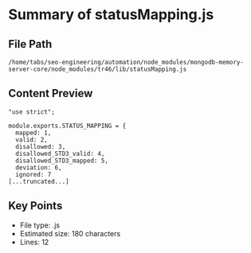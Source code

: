 # Summary of statusMapping.js
  
## File Path
`/home/tabs/seo-engineering/automation/node_modules/mongodb-memory-server-core/node_modules/tr46/lib/statusMapping.js`

## Content Preview
```
"use strict";

module.exports.STATUS_MAPPING = {
  mapped: 1,
  valid: 2,
  disallowed: 3,
  disallowed_STD3_valid: 4,
  disallowed_STD3_mapped: 5,
  deviation: 6,
  ignored: 7
[...truncated...]
```

## Key Points
- File type: .js
- Estimated size: 180 characters
- Lines: 12
